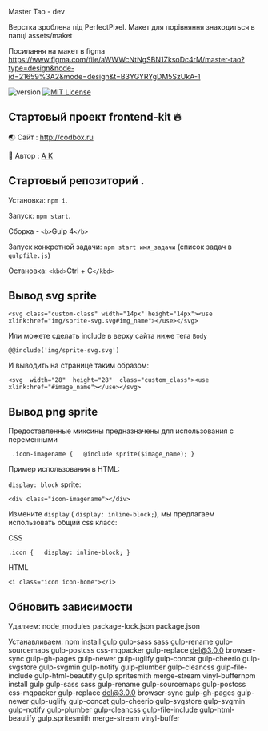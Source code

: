 Master Tao - dev

Верстка зроблена під PerfectPixel. Макет для порівняння знаходиться в папці assets/maket

Посилання на макет в figma https://www.figma.com/file/aWWWcNtNgSBN1ZksoDc4rM/master-tao?type=design&node-id=21659%3A2&mode=design&t=B3YGYRYgDM5SzUkA-1

![version](https://img.shields.io/badge/version-1.0-red.svg?style=flat-square "Version Frontend-kit")
[![MIT License](https://img.shields.io/badge/license-MIT-blue.svg?style=flat-square)](https://github.com/sinups/)

## Стартовый проект frontend-kit 🔥

🌏 Cайт : http://codbox.ru

👦 Автор : [ A K ](https://www.instagram.com/webtheory/ "Instagram page")

## Стартовый репозиторий .

Установка: `npm i`.

Запуск: `npm start`.

Сборка - `<b>`Gulp 4`</b>`

Запуск конкретной задачи: `npm start имя_задачи` (список задач в `gulpfile.js`)

Остановка: `<kbd>`Ctrl + C`</kbd>`

## Bывод svg sprite

`<svg class="custom-class" width="14px" height="14px"><use xlink:href="img/sprite-svg.svg#img_name"></use></svg>`

Или можете сделать include в верху сайта ниже тега `Body`

`@@include('img/sprite-svg.svg')`

И выводить на странице таким образом:

`<svg  width="28"  height="28"  class="custom_class"><use  xlink:href="#image_name"></use></svg>`

## Bывод png sprite

Предоставленные миксины предназначены для использования с переменными

` .icon-imagename {   @include sprite($image_name); }`

Пример использования в HTML:

`display: block` sprite:

`<div class="icon-imagename"></div>`

Изменитe `display` ( `display: inline-block;`), мы предлагаем использовать общий css класс:

CSS

`.icon {   display: inline-block; }`

HTML

`<i class="icon icon-home"></i>`

## Обновить зависимости

Удаляем:
node_modules
package-lock.json
package.json

Устанавливаем:
npm install gulp gulp-sass sass gulp-rename gulp-sourcemaps gulp-postcss css-mqpacker gulp-replace del@3.0.0 browser-sync gulp-gh-pages gulp-newer gulp-uglify gulp-concat gulp-cheerio gulp-svgstore gulp-svgmin gulp-notify gulp-plumber gulp-cleancss gulp-file-include gulp-html-beautify gulp.spritesmith merge-stream vinyl-buffernpm install gulp gulp-sass sass gulp-rename gulp-sourcemaps gulp-postcss css-mqpacker gulp-replace del@3.0.0 browser-sync gulp-gh-pages gulp-newer gulp-uglify gulp-concat gulp-cheerio gulp-svgstore gulp-svgmin gulp-notify gulp-plumber gulp-cleancss gulp-file-include gulp-html-beautify gulp.spritesmith merge-stream vinyl-buffer
